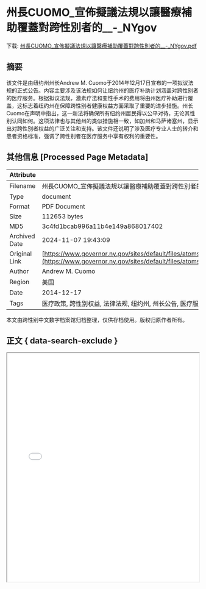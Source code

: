 # 州長CUOMO_宣佈擬議法規以讓醫療補助覆蓋對跨性別者的__-_NYgov

<!-- tcd_download_link -->
下载: [州長CUOMO_宣佈擬議法規以讓醫療補助覆蓋對跨性別者的__-_NYgov.pdf](州長CUOMO_宣佈擬議法規以讓醫療補助覆蓋對跨性別者的__-_NYgov.pdf)
<!-- tcd_download_link_end -->

## 摘要

<!-- tcd_abstract -->
该文件是由纽约州州长Andrew M. Cuomo于2014年12月17日宣布的一项拟议法规的正式公告。内容主要涉及该法规如何让纽约州的医疗补助计划涵盖对跨性别者的医疗服务。根据拟议法规，激素疗法和变性手术的费用将由州医疗补助进行覆盖，这标志着纽约州在保障跨性别者健康权益方面采取了重要的进步措施。州长Cuomo在声明中指出，这一新法将确保所有纽约州居民得以公平对待，无论其性别认同如何。这项法律也与其他州的类似措施相一致，如加州和马萨诸塞州，显示出对跨性别者权益的广泛关注和支持。该文件还说明了涉及医疗专业人士的转介和患者资格标准，强调了跨性别者在医疗服务中享有权利的重要性。

<!-- tcd_abstract_end -->

## 其他信息 [Processed Page Metadata]

| Attribute       | Value                                  |
|-----------------|----------------------------------------|
| Filename        | 州長CUOMO_宣佈擬議法規以讓醫療補助覆蓋對跨性別者的__-_NYgov.pdf                             |
| Type            | document                                 |
| Format          | PDF Document                               |
| Size            | 112653 bytes                           |
| MD5             | 3c4fd1bcab996a11b4e149a868017402                                  |
| Archived Date   | 2024-11-07 19:43:09                             |
| Original Link   | [https://www.governor.ny.gov/sites/default/files/atoms/files/12.17.14.rel_.Proposed%20Regulations%20to%20Provide%20Medicaid%20Coverage%20for%20Transgender%20Care%20and%20Services%20Chinese.pdf](https://www.governor.ny.gov/sites/default/files/atoms/files/12.17.14.rel_.Proposed%20Regulations%20to%20Provide%20Medicaid%20Coverage%20for%20Transgender%20Care%20and%20Services%20Chinese.pdf)                         |
| Author          | Andrew M. Cuomo                               |
| Region          | 美国                               |
| Date            | 2014-12-17                                 |
| Tags            | 医疗政策, 跨性别权益, 法律法规, 纽约州, 州长公告, 医疗服务                                 |

本文由跨性别中文数字档案馆归档整理，仅供存档使用。版权归原作者所有。


## 正文 { data-search-exclude }

<!-- tcd_main_text -->
<iframe src="../州長CUOMO_宣佈擬議法規以讓醫療補助覆蓋對跨性別者的__-_NYgov.pdf" width="100%" height="600px">
    <p>无法显示PDF，请下载查看。</p>
</iframe>
<!-- tcd_main_text_end -->

